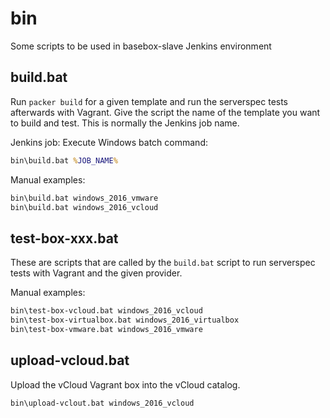 # bin

Some scripts to be used in basebox-slave Jenkins environment

## build.bat

Run `packer build` for a given template and run the serverspec tests afterwards with Vagrant.
Give the script the name of the template you want to build and test. This
is normally the Jenkins job name.

Jenkins job: Execute Windows batch command:

```cmd
bin\build.bat %JOB_NAME%
```

Manual examples:

```cmd
bin\build.bat windows_2016_vmware
bin\build.bat windows_2016_vcloud
```

## test-box-xxx.bat

These are scripts that are called by the `build.bat` script to run serverspec
tests with Vagrant and the given provider.

Manual examples:

```cmd
bin\test-box-vcloud.bat windows_2016_vcloud
bin\test-box-virtualbox.bat windows_2016_virtualbox
bin\test-box-vmware.bat windows_2016_vmware
```

## upload-vcloud.bat

Upload the vCloud Vagrant box into the vCloud catalog.

```cmd
bin\upload-vclout.bat windows_2016_vcloud
```
